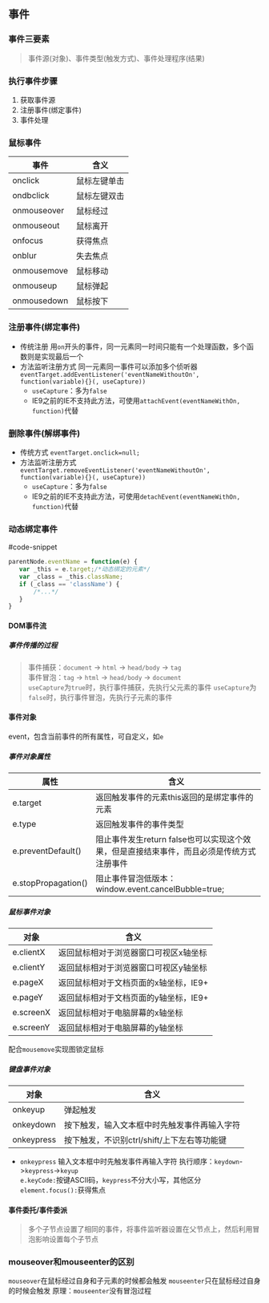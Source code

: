 ## 事件
### 事件三要素
> 事件源(对象)、事件类型(触发方式)、事件处理程序(结果)
### 执行事件步骤
1. 获取事件源
2. 注册事件(绑定事件)
3. 事件处理
### 鼠标事件
| 事件        | 含义         |
| ----------- | ------------ |
| onclick     | 鼠标左键单击 |
| ondbclick   | 鼠标左键双击 |
| onmouseover | 鼠标经过     |
| onmouseout  | 鼠标离开     |
| onfocus     | 获得焦点     |
| onblur      | 失去焦点     |
| onmousemove | 鼠标移动     |
| onmouseup   | 鼠标弹起     |
| onmousedown | 鼠标按下     |
### 注册事件(绑定事件)
- 传统注册
用`on`开头的事件，同一元素同一时间只能有一个处理函数，多个函数则是实现最后一个
- 方法监听注册方式
  同一元素同一事件可以添加多个侦听器 `eventTarget.addEventListener('eventNameWithoutOn', function(variable){}(, useCapture))`
  - `useCapture`：多为`false`
  - IE9之前的IE不支持此方法，可使用`attachEvent(eventNameWithOn, function)`代替
### 删除事件(解绑事件)
- 传统方式
  `eventTarget.onclick=null;`
- 方法监听注册方式
  `eventTarget.removeEventListener('eventNameWithoutOn', function(variable){}(, useCapture))`
  - `useCapture`：多为`false`
  - IE9之前的IE不支持此方法，可使用`detachEvent(eventNameWithOn, function)`代替
### 动态绑定事件
#code-snippet 
```js
parentNode.eventName = function(e) {
   var _this = e.target;/*动态绑定的元素*/
   var _class = _this.className;
   if (_class == 'className') {
       /*...*/
   }
}
```
#### DOM事件流
##### 事件传播的过程
> 事件捕获：`document` -> `html` -> `head/body` -> `tag`  
> 事件冒泡：`tag` -> `html` -> `head/body` -> `document`  
`useCapture`为`true`时，执行事件捕获，先执行父元素的事件
`useCapture`为`false`时，执行事件冒泡，先执行子元素的事件
#### 事件对象
event，包含当前事件的所有属性，可自定义，如`e`
##### 事件对象属性
| 属性                | 含义                                                                                     |
| ------------------- | ---------------------------------------------------------------------------------------- |
| e.target            | 返回触发事件的元素this返回的是绑定事件的元素                                             |
| e.type              | 返回触发事件的事件类型                                                                   |
| e.preventDefault()  | 阻止事件发生return false也可以实现这个效果，但是直接结束事件，而且必须是传统方式注册事件 |
| e.stopPropagation() | 阻止事件冒泡低版本：window.event.cancelBubble=true;                                      |
##### 鼠标事件对象
| 对象      | 含义                                  |
| --------- | ------------------------------------- |
| e.clientX | 返回鼠标相对于浏览器窗口可视区x轴坐标 |
| e.clientY | 返回鼠标相对于浏览器窗口可视区y轴坐标 |
| e.pageX   | 返回鼠标相对于文档页面的x轴坐标，IE9+   |
| e.pageY   | 返回鼠标相对于文档页面的y轴坐标，IE9+   |
| e.screenX | 返回鼠标相对于电脑屏幕的x轴坐标       |
| e.screenY | 返回鼠标相对于电脑屏幕的y轴坐标       |
配合`mousemove`实现图锁定鼠标
##### 键盘事件对象	
| 对象       | 含义                                         |
| ---------- | -------------------------------------------- |
| onkeyup    | 弹起触发                                     |
| onkeydown  | 按下触发，输入文本框中时先触发事件再输入字符 |
| onkeypress | 按下触发，不识别ctrl/shift/上下左右等功能键  |
- `onkeypress` 输入文本框中时先触发事件再输入字符
执行顺序：`keydown`->`keypress`->`keyup`  
`e.keyCode:`按键ASCII码，`keypress`不分大小写，其他区分				
`element.focus():`获得焦点	
#### 事件委托/事件委派
> 多个子节点设置了相同的事件，将事件监听器设置在父节点上，然后利用冒泡影响设置每个子节点
### mouseover和mouseenter的区别
`mouseover`在鼠标经过自身和子元素的时候都会触发
`mouseenter`只在鼠标经过自身的时候会触发
原理：`mouseenter`没有冒泡过程